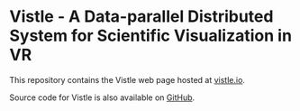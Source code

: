 # Vistle - A Data-parallel Distributed System for Scientific Visualization in VR

This repository contains the Vistle web page hosted at
[vistle.io](https://vistle.io).

Source code for Vistle is also available on [GitHub](https://github.com/vistle/vistle).
